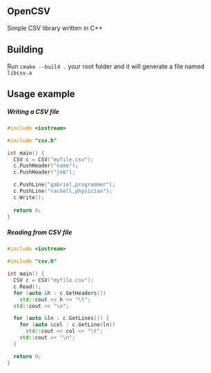 ## OpenCSV
Simple CSV library written in C++
## Building
Run `cmake --build .` your root folder and it will generate a file named `libcsv.a`

## Usage example

##### Writing a CSV file
```cpp
#include <iostream>

#include "csv.h"

int main() {
  CSV c = CSV("myfile.csv");
  c.PushHeader("name");
  c.PushHeader("job");

  c.PushLine("gabriel,programmer");
  c.PushLine("rachell,physician");
  c.Write();
  
  return 0;
}
```

##### Reading from CSV file

```cpp
#include <iostream>

#include "csv.h"

int main() {
  CSV c = CSV("myfile.csv");
  c.Read();
  for (auto &h : c.GetHeaders())
    std::cout << h << "\t";
  std::cout << "\n";

  for (auto &ln : c.GetLines()) {
    for (auto &col : c.GetLine(ln))
      std::cout << col << "\t";
    std::cout << "\n";
  }

  return 0;
}
```
